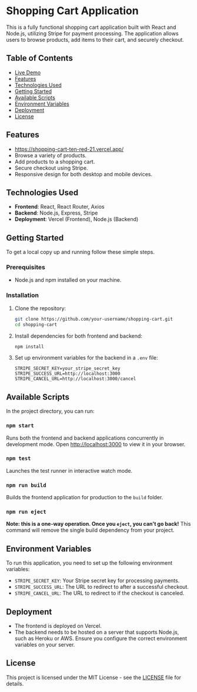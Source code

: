 # Shopping Cart Application

This is a fully functional shopping cart application built with React and Node.js, utilizing Stripe for payment processing. The application allows users to browse products, add items to their cart, and securely checkout.

## Table of Contents
- [Live Demo](#live-demo)
- [Features](#features)
- [Technologies Used](#technologies-used)
- [Getting Started](#getting-started)
- [Available Scripts](#available-scripts)
- [Environment Variables](#environment-variables)
- [Deployment](#deployment)
- [License](#license)

## Features
- https://shopping-cart-ten-red-21.vercel.app/
- Browse a variety of products.
- Add products to a shopping cart.
- Secure checkout using Stripe.
- Responsive design for both desktop and mobile devices.

## Technologies Used

- **Frontend**: React, React Router, Axios
- **Backend**: Node.js, Express, Stripe
- **Deployment**: Vercel (Frontend), Node.js (Backend)

## Getting Started

To get a local copy up and running follow these simple steps.

### Prerequisites

- Node.js and npm installed on your machine.

### Installation

1. Clone the repository:

   ```bash
   git clone https://github.com/your-username/shopping-cart.git
   cd shopping-cart
   ```

2. Install dependencies for both frontend and backend:

   ```bash
   npm install
   ```

3. Set up environment variables for the backend in a `.env` file:

   ```plaintext
   STRIPE_SECRET_KEY=your_stripe_secret_key
   STRIPE_SUCCESS_URL=http://localhost:3000
   STRIPE_CANCEL_URL=http://localhost:3000/cancel
   ```

## Available Scripts

In the project directory, you can run:

### `npm start`

Runs both the frontend and backend applications concurrently in development mode. Open [http://localhost:3000](http://localhost:3000) to view it in your browser.

### `npm test`

Launches the test runner in interactive watch mode.

### `npm run build`

Builds the frontend application for production to the `build` folder.

### `npm run eject`

**Note: this is a one-way operation. Once you `eject`, you can't go back!** This command will remove the single build dependency from your project.

## Environment Variables

To run this application, you need to set up the following environment variables:

- `STRIPE_SECRET_KEY`: Your Stripe secret key for processing payments.
- `STRIPE_SUCCESS_URL`: The URL to redirect to after a successful checkout.
- `STRIPE_CANCEL_URL`: The URL to redirect to if the checkout is canceled.

## Deployment

- The frontend is deployed on Vercel. 
- The backend needs to be hosted on a server that supports Node.js, such as Heroku or AWS. Ensure you configure the correct environment variables on your server.

## License

This project is licensed under the MIT License - see the [LICENSE](LICENSE) file for details.